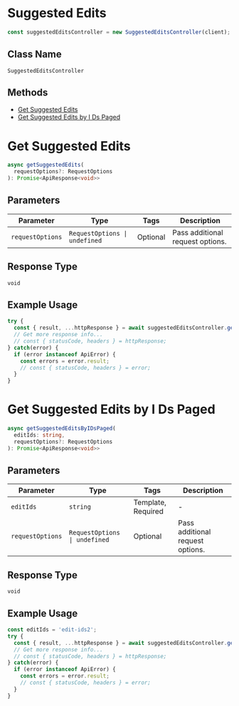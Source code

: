 # Suggested Edits

```ts
const suggestedEditsController = new SuggestedEditsController(client);
```

## Class Name

`SuggestedEditsController`

## Methods

* [Get Suggested Edits](/doc/controllers/suggested-edits.md#get-suggested-edits)
* [Get Suggested Edits by I Ds Paged](/doc/controllers/suggested-edits.md#get-suggested-edits-by-i-ds-paged)


# Get Suggested Edits

```ts
async getSuggestedEdits(
  requestOptions?: RequestOptions
): Promise<ApiResponse<void>>
```

## Parameters

| Parameter | Type | Tags | Description |
|  --- | --- | --- | --- |
| `requestOptions` | `RequestOptions \| undefined` | Optional | Pass additional request options. |

## Response Type

`void`

## Example Usage

```ts
try {
  const { result, ...httpResponse } = await suggestedEditsController.getSuggestedEdits();
  // Get more response info...
  // const { statusCode, headers } = httpResponse;
} catch(error) {
  if (error instanceof ApiError) {
    const errors = error.result;
    // const { statusCode, headers } = error;
  }
}
```


# Get Suggested Edits by I Ds Paged

```ts
async getSuggestedEditsByIDsPaged(
  editIds: string,
  requestOptions?: RequestOptions
): Promise<ApiResponse<void>>
```

## Parameters

| Parameter | Type | Tags | Description |
|  --- | --- | --- | --- |
| `editIds` | `string` | Template, Required | - |
| `requestOptions` | `RequestOptions \| undefined` | Optional | Pass additional request options. |

## Response Type

`void`

## Example Usage

```ts
const editIds = 'edit-ids2';
try {
  const { result, ...httpResponse } = await suggestedEditsController.getSuggestedEditsByIDsPaged(editIds);
  // Get more response info...
  // const { statusCode, headers } = httpResponse;
} catch(error) {
  if (error instanceof ApiError) {
    const errors = error.result;
    // const { statusCode, headers } = error;
  }
}
```

